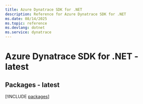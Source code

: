 ```yaml
---
title: Azure Dynatrace SDK for .NET
description: Reference for Azure Dynatrace SDK for .NET
ms.date: 08/14/2025
ms.topic: reference
ms.devlang: dotnet
ms.service: dynatrace
---
```

# Azure Dynatrace SDK for .NET - latest
## Packages - latest
[!INCLUDE [packages](dynatrace-index.md)]